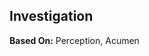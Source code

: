 Investigation
-------------

__Based On:__ <span title='Adventure & Space'>Perception</span>, <span title='Fantasy'>Acumen</span>
